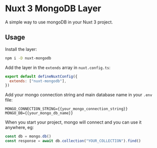 # Nuxt 3 MongoDB Layer

A simple way to use mongoDB in your Nuxt 3 project.

## Usage

Install the layer:

```sh
npm i -D nuxt-mongodb
```

Add the layer in the `extends` array in `nuxt.config.ts`:

```js
export default defineNuxtConfig({
  extends: ["nuxt-mongodb"],
})
```

Add your mongo connection string and main database name in your `.env` file:

```env
MONGO_CONNECTION_STRING={{your_mongo_connection_string}}
MONGO_DB={{your_mongo_db_name}}
```

When you start your project, mongo will connect and you can use it anywhere, eg:

```js
const db = mongo.db()
const response = await db.collection("YOUR_COLLECTION").find()
```
